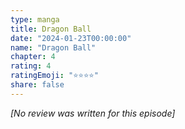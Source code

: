 ```yaml
---
type: manga
title: Dragon Ball
date: "2024-01-23T00:00:00"
name: "Dragon Ball"
chapter: 4
rating: 4
ratingEmoji: "⭐️⭐️⭐️⭐️"
share: false
---
```


_[No review was written for this episode]_